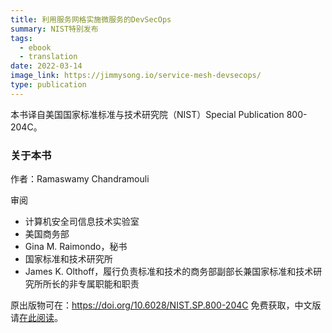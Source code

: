 ```yaml
---
title: 利用服务网格实施微服务的DevSecOps
summary: NIST特别发布
tags:
  - ebook
  - translation
date: 2022-03-14
image_link: https://jimmysong.io/service-mesh-devsecops/
type: publication
---
```


本书译自美国国家标准标准与技术研究院（NIST）Special Publication 800-204C。

### 关于本书

作者：Ramaswamy Chandramouli

审阅

- 计算机安全司信息技术实验室
- 美国商务部
- Gina M. Raimondo，秘书
- 国家标准和技术研究所
- James K. Olthoff，履行负责标准和技术的商务部副部长兼国家标准和技术研究所所长的非专属职能和职责

原出版物可在：<https://doi.org/10.6028/NIST.SP.800-204C> 免费获取，中文版请[在此阅读](https://jimmysong.io/service-mesh-devsecops/)。

